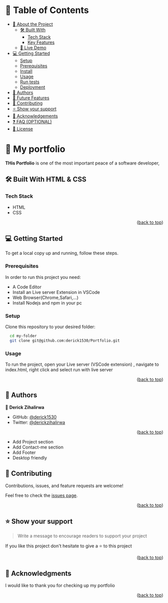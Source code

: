 <a name="readme-top"></a>

<!-- TABLE OF CONTENTS -->

# 📗 Table of Contents

- [📖 About the Project](#about-project)
  - [🛠 Built With](#built-with)
    - [Tech Stack](#tech-stack)
    - [Key Features](#key-features)
  - [🚀 Live Demo](#live-demo)
- [💻 Getting Started](#getting-started)
  - [Setup](#setup)
  - [Prerequisites](#prerequisites)
  - [Install](#install)
  - [Usage](#usage)
  - [Run tests](#run-tests)
  - [Deployment](#triangular_flag_on_post-deployment)
- [👥 Authors](#authors)
- [🔭 Future Features](#future-features)
- [🤝 Contributing](#contributing)
- [⭐️ Show your support](#support)
- [🙏 Acknowledgements](#acknowledgements)
- [❓ FAQ (OPTIONAL)](#faq)
- [📝 License](#license)

<!-- PROJECT DESCRIPTION -->

# 📖 My portfolio <a name="about-project"></a>

**THis Portfolio** is one of the most important peace of a software developer,

## 🛠 Built With HTML & CSS <a name="built-with"></a>

### Tech Stack <a name="tech-stack"></a>

- HTML
- CSS

<p align="right">(<a href="#readme-top">back to top</a>)</p>

<!-- LIVE DEMO -->

<!-- GETTING STARTED -->

## 💻 Getting Started <a name="getting-started"></a>

To get a local copy up and running, follow these steps.

### Prerequisites

In order to run this project you need:

- A Code Editor
- Install an Live server Extension in VSCode
- Web Browser(Chrome,Safari,...)
- Install Nodejs and npm in your pc

### Setup

Clone this repository to your desired folder:

```sh
  cd my-folder
  git clone git@github.com:derick1530/Portfolio.git
```

### Usage

To run the project, open your Live server (VSCode extension) ,
navigate to index.html, right click and select run with live server

<p align="right">(<a href="#readme-top">back to top</a>)</p>

<!-- AUTHORS -->

## 👥 Authors <a name="authors"></a>

👤 **Derick Zihalirwa**

- GitHub: [@derick1530](https://github.com/derick1530)
- Twitter: [@derickzihalirwa](https://twitter.com/derickzihalirwa)

<p align="right">(<a href="#readme-top">back to top</a>)</p>

<!-- FUTURE FEATURES -->

- Add Project section
- Add Contact-me section
- Add Footer
- Desktop friendly

<!-- CONTRIBUTING -->

## 🤝 Contributing <a name="contributing"></a>

Contributions, issues, and feature requests are welcome!

Feel free to check the [issues page](../../issues/).

<p align="right">(<a href="#readme-top">back to top</a>)</p>

<!-- SUPPORT -->

## ⭐️ Show your support <a name="support"></a>

> Write a message to encourage readers to support your project

If you like this project don't hesitate to give a ⭐️ to this project

<p align="right">(<a href="#readme-top">back to top</a>)</p>

<!-- ACKNOWLEDGEMENTS -->

## 🙏 Acknowledgments <a name="acknowledgements"></a>

I would like to thank you for checking up my portfolio

<p align="right">(<a href="#readme-top">back to top</a>)</p>
